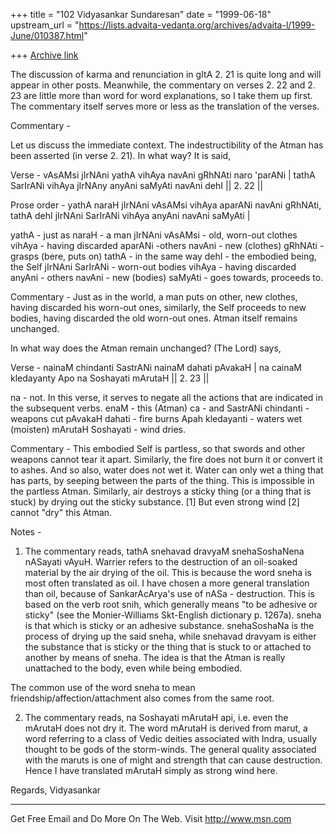 +++
title = "102 Vidyasankar Sundaresan"
date = "1999-06-18"
upstream_url = "https://lists.advaita-vedanta.org/archives/advaita-l/1999-June/010387.html"

+++
[Archive link](https://lists.advaita-vedanta.org/archives/advaita-l/1999-June/010387.html)

The discussion of karma and renunciation in gItA 2. 21 is quite long and
will appear in other posts. Meanwhile, the commentary on verses
2. 22 and 2. 23 are little more than word for word explanations, so I take
them up first. The commentary itself serves more or less as the translation
of the verses.

Commentary -

Let us discuss the immediate context. The indestructibility of the Atman has
been asserted (in verse 2. 21). In what way? It is said,

Verse -
vAsAMsi jIrNAni yathA vihAya navAni gRhNAti naro 'parANi |
tathA SarIrANi vihAya jIrNAny anyAni saMyAti navAni dehI || 2. 22 ||

Prose order - yathA naraH jIrNAni vAsAMsi vihAya aparANi navAni gRhNAti,
tathA dehI jIrNAni SarIrANi vihAya anyAni navAni saMyAti |

yathA - just as
naraH - a man
jIrNAni vAsAMsi - old, worn-out clothes
vihAya - having discarded
aparANi -others
navAni - new (clothes)
gRhNAti - grasps (bere, puts on)
tathA - in the same way
dehI - the embodied being, the Self
jIrNAni SarIrANi - worn-out bodies
vihAya - having discarded
anyAni - others
navAni - new (bodies)
saMyAti - goes towards, proceeds to.

Commentary - Just as in the world, a man puts on other, new clothes, having
discarded his worn-out ones, similarly, the Self proceeds to new bodies,
having discarded the old worn-out ones. Atman itself remains unchanged.

In what way does the Atman remain unchanged? (The Lord) says,

Verse -
nainaM chindanti SastrANi nainaM dahati pAvakaH |
na cainaM kledayanty Apo na Soshayati mArutaH || 2. 23 ||

na - not. In this verse, it serves to negate all the actions that
     are indicated in the subsequent verbs.
enaM - this (Atman)
ca - and
SastrANi chindanti - weapons cut
pAvakaH dahati - fire burns
Apah kledayanti - waters wet (moisten)
mArutaH Soshayati - wind dries.

Commentary - This embodied Self is partless, so that swords and other
weapons cannot tear it apart. Similarly, the fire does not burn it or
convert it to ashes. And so also, water does not wet it. Water can only wet
a thing that has parts, by seeping between the parts of the thing. This is
impossible in the partless Atman. Similarly, air destroys a sticky thing (or
a thing that is stuck) by drying out the sticky substance. [1] But even
strong wind [2] cannot "dry" this Atman.

Notes -

1. The commentary reads, tathA snehavad dravyaM snehaSoshaNena nASayati
vAyuH. Warrier refers to the destruction of an oil-soaked material by the
air drying of the oil. This is because the word sneha is most often
translated as oil. I have chosen a more general translation than oil,
because of SankarAcArya's use of nASa - destruction. This is based on the
verb root snih, which generally means "to be adhesive or sticky" (see the
Monier-Williams Skt-English dictionary p. 1267a). sneha is that which is
sticky or an adhesive substance. snehaSoshaNa is the process of drying up
the said sneha, while snehavad dravyam is either the substance that is
sticky or the thing that is stuck to or attached to another by means of
sneha. The idea is that the Atman is really unattached to the body, even
while being embodied.

The common use of the word sneha to mean friendship/affection/attachment
also comes from the same root.

2. The commentary reads, na Soshayati mArutaH api, i.e. even the mArutaH
does not dry it. The word mArutaH is derived from marut, a word referring to
a class of Vedic deities associated with Indra, usually thought to be gods
of the storm-winds. The general quality associated with the maruts is one of
might and strength that can cause destruction. Hence I have translated
mArutaH simply as strong wind here.

Regards,
Vidyasankar


_______________________________________________________________
Get Free Email and Do More On The Web. Visit http://www.msn.com


